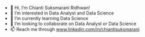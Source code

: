 - 👋  Hi, I’m Chianti Suksmarani Ridhwan!
- 👀  I’m interested in Data Analyst and Data Science
- 🌱  I’m currently learning Data Science
- 💞️  I’m looking to collaborate on Data Analyst or Data Science
- 📫  Reach me through www.linkedin.com/in/chiantisuksmarani 

<!---
chiantisr/chiantisr is a ✨ special ✨ repository because its `README.md` (this file) appears on your GitHub profile.
You can click the Preview link to take a look at your changes.
--->
